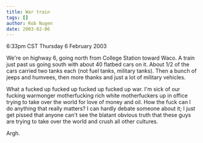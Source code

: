 ```yaml
---
title: War train
tags: []
author: Rob Nugen
date: 2003-02-06
---
```


<p class=date>6:33pm CST Thursday 6 February 2003</p>

<p>We're on highway 6, going north from College Station toward Waco.
A train just past us going south with about 40 flatbed cars on it.
About 1/2 of the cars carried two tanks each (not fuel tanks, military
tanks).  Then a bunch of jeeps and humvees, then more thanks and just
a lot of military vehicles.</p>

<p>What a  fucked up fucked up fucked  up fucked up war.   I'm sick of
our  fucking warmonger  motherfucking rich  white motherfuckers  up in
office trying to  take over the world for love of  money and oil.  How
the fuck can  I do anything that really matters?   I can hardly debate
someone about it; I just get  pissed that anyone can't see the blatant
obvious truth  that these guys are  trying to take over  the world and
crush all other cultures.</p>

<p>Argh.</p>
